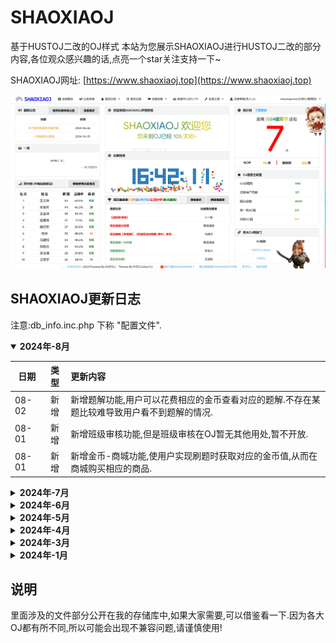 # SHAOXIAOJ
基于HUSTOJ二改的OJ样式
本站为您展示SHAOXIAOJ进行HUSTOJ二改的部分内容,各位观众感兴趣的话,点亮一个star关注支持一下~

SHAOXIAOJ网址: [https://www.shaoxiaoj.top](https://www.shaoxiaoj.top)


![image](index.png)


## SHAOXIAOJ更新日志
注意:db_info.inc.php 下称 "配置文件".

<details open>
<summary><b>2024年-8月</b></summary>
	
日期  | 类型 |  更新内容
------- | :--: | :-------
08-02 | 新增 | 新增题解功能,用户可以花费相应的金币查看对应的题解.不存在某题比较难导致用户看不到题解的情况.
08-01 | 新增 | 新增班级审核功能,但是班级审核在OJ暂无其他用处,暂不开放.
08-01 | 新增 | 新增金币-商城功能,使用户实现刷题时获取对应的金币值,从而在商城购买相应的商品.
</details>

<details>
<summary><b>2024年-7月</b></summary>
	
日期  | 类型 |  更新内容
------- | :--: | :-------
07-30 | 更新 | 右上角姓名新增码龄属性,同时主页面欢迎区域改为活动列表区域,减轻上方功能栏压力.
07-30 | 新增 | 新增活动列表页面,少侠OJ会把有趣的活动公布在此处,欢迎大家来玩~
07-30 | 新增 | 新增金币功能,用户可以通过答题获取金币值,并且提交记录也会显示此题获取的金币值.
07-29 | 新增 | 新增 教师用户 和 教练用户 权限,并开启至高无上的OJ专属外框标识(提交记录和排名).
07-27 | 更新 | 更新排行榜按钮样式,并优化了下方翻页区域的链接跳转逻辑.同时默认页面将总排名换为月排名.
07-25 | 更新 | 捐赠页面改用数组进行PHP输入,且自动按照捐赠金额排序.
07-24 | 更新 | 后台竞赛列表和自建赛列表链接跳转不再统一跳转至contest.php,而是根据比赛类型跳转到对应的页面.
07-22 | 新增 | 新增可以设置某公告是否重要的功能.若重要,则在公告栏置顶显示并标红.
07-22 | 更新 | 公告编辑页高度调低,便于提交.
07-22 | 更新 | 前台页面允许用户进行页面缩放.
07-22 | 更新 | 补充consolas的字体指向,以便Mac用户以及移动端访问网站中有关consolas的内容.
07-21 | 修复 | 修复用户修改个性签名后昵称和学校重置的问题.
07-20 | 新增 | 新增待完成任务页面,二改源码状态图标,新增百分比图表,修改竞赛状态显示时分秒,竞赛举办者改为昵称.
07-18 | 更新 | 配置文件调整主页弹窗逻辑,可选择强制显示(刷新后再弹窗)和不强制显示(刷新后无弹窗).
07-18 | 更新 | 主页左栏下面排行榜新增"正确率"列和"码龄"列.
07-18 | 修复 | 修复成员自建赛白屏问题.
07-18 | 更新 | 调整私有题目逻辑,使私有题目只能在作业/比赛页面却比赛进行中时可见,其余时间不可见.
07-18 | 更新 | 调整本地cookie逻辑,修复管理员使用新的弹窗时成员不显示的问题.
07-18 | 修复 | 修复倒计时页面"了解更多"中序号排序错误的问题.
07-18 | 更新 | 调整主页中栏下方显示,当自建赛开启时显示自建赛表格,且开始前和进行中的比赛优先,否则显示轮播图.
07-18 | 更新 | 修改注册页面的部分文字.
07-18 | 更新 | 竞赛问题页面的problem.php改为contest_problem.php,方便后续的权限管理.
07-18 | 更新 | 修改后台页面竞赛列表的逻辑,无权限用户进入后台竞赛列表页面时会自动跳转到自建赛页面.
07-18 | 更新 | 修改后台搜索样式.
07-18 | 更新 | 删除后台用户审核列表的搜索功能.
07-18 | 更新 | 调整竞赛列表和自建赛的搜索逻辑.
07-18 | 更新 | 修改网页的meta属性,禁止移动设备双击放大,便于管理员修改用户信息.
07-18 | 更新 | 自建赛允许创建者点击自建赛编号复制比赛邀请链接.
07-18 | 更新 | 修改自建赛的后台管理页面逻辑,若您不是管理员,删除"审查"和"导出"链接.
07-13 | 更新 | 主页倒计时栏下方新增NOIP和蓝桥杯的专属倒计时.
07-13 | 修复 | 修复页面模式下后台表格部分文字不显示的问题.
07-13 | 更新 | 主页"最近追题"改为"各大OJ传送门".
07-12 | 新增 | 新增OJ提示弹窗,点击"我知道了"后网页刷新后不再显示弹窗.次日0点后重置.
07-12 | 更新 | OJ竞赛弹窗新增"不再提示"按钮.
07-11 | 新增 | 新增倒计时"了解更多"页面,同时过滤掉已结束的倒计时.
07-11 | 更新 | 调整主页倒计时的数据引用,由配置文件指定变量改为"了解更多"页面中表格的第一列数据.
07-10 | 新增 | 新增作业/比赛/自建赛下的做题百分比.
07-06 | 新增 | 新增"网页屏蔽页面"模式,当管理员在配置文件中打开此开关,则除管理员外所有用户访问任何页面显示屏蔽提示.
07-06 | 更新 | 主页右栏中间内容替换为"OJ信息全知道",展示注册用户数等信息.
07-01 | 更新 | 调整主页部分功能迁移回上方功能栏中,竞赛页面合并抽屉,题单页面页分类页面合并抽屉.
</details>

<details>
<summary><b>2024年-6月</b></summary>

  日期  | 类型 |  更新内容
------- | :--: | :-------
06-26 | 新增 | 新增SYZOJ版本入口.
06-19 | 更新 | 在夜间模式中,修改查看源码页面实现字体变大和背景为黑色的夜间模式自适应.
06-18 | 更新 | 上方功能栏部分功能入口移到主页中.
06-06 | 更新 | 修改meta下的viewport参数使之在移动设备上显示正常.
06-06 | 更新 | 配置文件新增数组变量用来存储允许访问私有题目的用户名.
06-03 | 新增 | 新增自建赛功能.
</details>

<details>
<summary><b>2024年-5月</b></summary>

  日期  | 类型 |  更新内容
------- | :--: | :-------
05-29 | 新增 | 新增添加题目预览模块并修改了样式.
05-23 | 新增 | 作业/比赛中时间进度条显示功能并在配置文件中增加了开关.
05-19 | 更新 | 将竞赛页面分为 作业&实验 和 竞赛&考试 两个页面,调整了比赛公告的位置.
05-19 | 修复 | 修复部分电脑访问竞赛页面标题居中的问题.
05-17 | 更新 | 新增竞赛分类,分为 作业&实验(公开) 作业&实验(私有) 竞赛&考试.
05-16 | 新增 | 新增网页指针为小鲨鱼指针,感谢B站大佬 泽牛小鲨鱼 ~
05-14 | 更新 | 限制未登录用户查看题单页面和竞赛内容,并屏蔽 合作伙伴 和 软件下载 链接.
05-14 | 更新 | 当比赛结束后,竞赛列表页面出现"ACM排名"和"OI排名"按钮.
05-14 | 修复 | 修复竞赛页面翻页功能多空页面的问题.
05-11 | 新增 | 功能栏管理员新增"待审核"页面.
05-11 | 更新 | 修改注册页面弹窗显示文字.
05-10 | 新增 | 配置文件新增自动开启夜间模式设置项.
05-10 | 更新 | 配置文件重新排版和注释.
05-10 | 更新 | 更新后台页面翻页样式并修复注册功能.
05-09 | 修复 | 修复无权限用户在比赛结束前能看到ACM排名和OI排名的问题.
05-05 | 更新 | SHAOXIAOJ网站部署ssh证书,使此网站可以https访问,保障了网站安全.
05-05 | 修复 | 修复夜间模式某图标显示为长方形的显示异常的问题.
05-05 | 说明 | 本次更新非常感谢 mxdyeah 同学的大力支持!
</details>

<details>
<summary><b>2024年-4月</b></summary>

  日期  | 类型 |  更新内容
------- | :--: | :-------
04-29 | 更新 | 备份脚本支持仅php备份.
04-29 | 说明 | SHAOXIAOJ 已停止 bs3 模板的支持.
04-28 | 新增 | 竞赛信息页面新增动态倒计时.
04-28 | 更新 | 主页将"新增题目"栏改为"破敌数"栏.oyoukuandu
04-27 | 新增 | 主页新增一言功能.
04-27 | 更新 | 修改提交记录页面样式,类似Libre OJ样式.
04-26 | 更新 | 后台导出题目功能仅对管理员开放.
04-25 | 新增 | 新增软件下载功能.
04-24 | 更新 | 更新题单样式.
04-23 | 更新 | 修改登录页面样式.
04-08 | 新增 | 新增分栏式答题页面的调整左右宽度的功能条,并隐藏iframe标签的边框.
04-07 | 新增 | 排行表新增等级列.
</details>

<details>
<summary><b>2024年-3月</b></summary>

  日期  | 类型 |  更新内容
------- | :--: | :-------
03-31 | 新增 | 主页新增愚人节小丑特效.
03-30 | 新增 | 主页新增可莉挂件和大宝走路动画.新增轮播图栏.
03-30 | 修复 | 修复题单功能无法切换下一个标题的问题.
03-29 | 说明 | SHAOXIAOJ 对 syzoj 模板开始支持.
</details>

<details>
<summary><b>2024年-1月</b></summary>

  日期  | 类型 |  更新内容
------- | :--: | :-------
01-16 | 说明 | SHAOXIAOJ 对 bs3 模板的更新内容已忽略.
01-16 | 说明 | SHAOXIAOJ 服务器正式启用.
</details>

## 说明
里面涉及的文件部分公开在我的存储库中,如果大家需要,可以借鉴看一下.因为各大OJ都有所不同,所以可能会出现不兼容问题,请谨慎使用!
